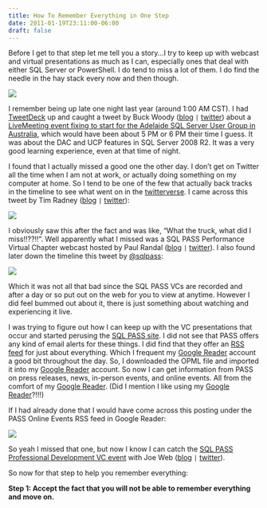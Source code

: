 ```yaml
---
title: How To Remember Everything in One Step
date: 2011-01-19T23:11:00-06:00
draft: false
---
```


Before I get to that step let me tell you a story...I try to keep up with webcast and virtual presentations as much as I can, especially ones that deal with either SQL Server or PowerShell. I do tend to miss a lot of them. I do find the needle in the hay stack every now and then though.

![](/img/need_haystack.jpg)

I remember being up late one night last year (around 1:00 AM CST). I had <a href="http://www.tweetdeck.com/desktop/" target="_blank">TweetDeck</a> up and caught a tweet by Buck Woody (<a href="http://blogs.msdn.com/buckwoody/" target="_blank">blog</a> `|` <a href="http://twitter.com/buckwoody" target="_blank">twitter</a>) about a <a href="http://blogs.msdn.com/b/buckwoody/archive/2010/05/25/data-tier-applications-in-sql-server-2008-r2.aspx" target="_blank">LiveMeeting event fixing to start for the Adelaide SQL Server User Group in Australia</a>, which would have been about 5 PM or 6 PM their time I guess. It was about the DAC and UCP features in SQL Server 2008 R2. It was a very good learning experience, even at that time of night.

I found that I actually missed a good one the other day. I don’t get on Twitter all the time when I am not at work, or actually doing something on my computer at home. So I tend to be one of the few that actually back tracks in the timeline to see what went on in the <a href="http://www.urbandictionary.com/define.php?term=twitterverse" target="_blank">twitterverse</a>. I came across this tweet by Tim Radney (<a href="http://timradney.com/" target="_blank">blog</a> `|` <a href="http://twitter.com/tradney" target="_blank">twitter</a>):

![](/img/tradney_tweet_thumb.jpg)

I obviously saw this after the fact and was like, “What the truck, what did I miss!!??!!”. Well apparently what I missed was a SQL PASS Performance Virtual Chapter webcast hosted by Paul Randal (<a href="http://www.sqlskills.com/blogs/paul" target="_blank">blog</a> `|` <a href="http://twitter.com/PaulRandal/" target="_blank">twitter</a>). I also found later down the timeline this tweet by <a href="http://twitter.com/sqlpass" target="_blank">@sqlpass</a>:

![](/img/sqlpass_tweet_2hrs-after-tims_thumb.jpg)

Which it was not all that bad since the SQL PASS VCs are recorded and after a day or so put out on the web for you to view at anytime. However I did feel bummed out about it, there is just something about watching and experiencing it live.

I was trying to figure out how I can keep up with the VC presentations that occur and started perusing the <a href="http://www.sqlpass.org" target="_blank">SQL PASS site</a>. I did not see that PASS offers any kind of email alerts for these things. I did find that they offer an <a href="http://www.sqlpass.org/Home/RSS.aspx" target="_blank">RSS feed</a> for just about everything. Which I frequent my <a href="http://www.google.com/reader" target="_blank">Google Reader</a> account a good bit throughout the day. So, I downloaded the OPML file and imported it into my <a href="http://www.google.com/reader" target="_blank">Google Reader</a> account. So now I can get information from PASS on press releases, news, in-person events, and online events. All from the comfort of my <a href="http://www.google.com/reader" target="_blank">Google Reader</a>. (Did I mention I like using my <a href="http://www.google.com/reader" target="_blank">Google Reader</a>?!!!)

If I had already done that I would have come across this posting under the PASS Online Events RSS feed in Google Reader:

![](/img/pass_onlineevents_feed_paulrandalsession_thumb.jpg)

So yeah I missed that one, but now I know I can catch the <a href="http://www.sqlpass.org/Events/ctl/ViewEvent/mid/521.aspx?ID=559" target="_blank">SQL PASS Professional Development VC event</a> with Joe Web (<a href="http://webbtechsolutions.com/blog/" target="_blank">blog</a> `|` <a href="http://twitter.com/joewebb" target="_blank">twitter</a>).

So now for that step to help you remember everything:

**Step 1: Accept the fact that you will not be able to remember everything and move on.**
